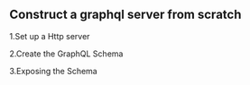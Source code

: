 ## Construct a graphql server from scratch

1.Set up a Http server

2.Create the GraphQL Schema

3.Exposing the Schema
